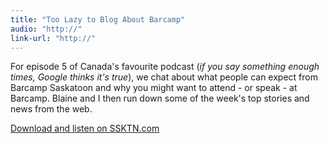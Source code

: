 ```yaml
---
title: "Too Lazy to Blog About Barcamp"
audio: "http://"
link-url: "http://"
---
```

<p>For episode 5 of Canada's favourite podcast (<em>if you say something enough times, Google thinks it's true</em>), we chat about what people can expect from Barcamp Saskatoon and why you might want to attend - or speak - at Barcamp. Blaine and I then run down some of the week's top stories and news from the web.</p>
<p><a href="http://ssktn.com/podcasts/tltb/005-too-lazy-to-blog-barcamp-preview-and-mac-pro-review/">Download and listen on SSKTN.com</a></p>
